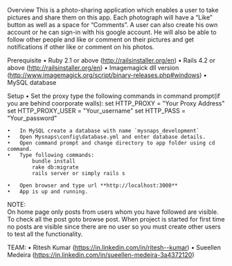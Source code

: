 Overview
    This is a photo-sharing application which enables a user to take pictures and share them on this app. Each photograph will have a “Like” button as well as a space for “Comments”. A user can also create his own account or he can sign-in with his google account. He will also be able to follow other people and like or comment on their pictures and get notifications if other like or comment on his photos.
    
Prerequisite
    •   Ruby 2.1 or above (http://railsinstaller.org/en)
    •	Rails 4.2 or above (http://railsinstaller.org/en)
    •	Imagemagick dll version (http://www.imagemagick.org/script/binary-releases.php#windows)
    •	MySQL database
    
Setup
    •	Set the proxy type the following commands in command prompt(if you are behind coorporate walls):
            set HTTP_PROXY = "Your Proxy Address"
            set HTTP_PROXY_USER = "Your_username"
            set HTTP_PASS = "Your_password"
            
    •	In MySQL create a database with name `mysnaps_development`
    •	Open Mysnaps\config\database.yml and enter database details.
    •	Open command prompt and change directory to app folder using cd command.
    •	Type following commands:
            bundle install
            rake db:migrate
            rails server or simply rails s
            
    •	Open browser and type url **http://localhost:3000**
    •	App is up and running.

NOTE:  
    On home page only posts from users whom you have followed are visible. To check all the post goto browse post. 
    When project is started for first time no posts are visible since there are no user so you must create other users to test all the functionality.

TEAM:
    •   Ritesh Kumar (https://in.linkedin.com/in/ritesh--kumar)
    •   Sueellen Medeira (https://in.linkedin.com/in/sueellen-medeira-3a4372120)
    